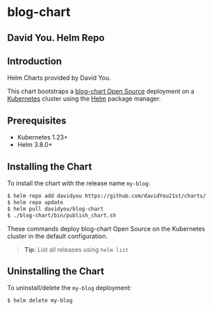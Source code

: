 <!--- app-name: blog-chart -->

# blog-chart

## David You. Helm Repo

## Introduction

Helm Charts provided by David You. 

This chart bootstraps a [blog-chart Open Source](https://github.com/DavidYou21st/charts) deployment on a [Kubernetes](https://kubernetes.io) cluster using the [Helm](https://helm.sh) package manager.

## Prerequisites

- Kubernetes 1.23+
- Helm 3.8.0+

## Installing the Chart

To install the chart with the release name `my-blog`:

```bash
$ helm repo add davidyou https://github.com/davidYou21st/charts/
$ helm repo update
$ helm pull davidyou/blog-chart
$ ./blog-chart/bin/publish_chart.sh
```

These commands deploy blog-chart Open Source on the Kubernetes cluster in the default configuration.

> **Tip**: List all releases using `helm list`

## Uninstalling the Chart

To uninstall/delete the `my-blog` deployment:

```bash
$ helm delete my-blog
```